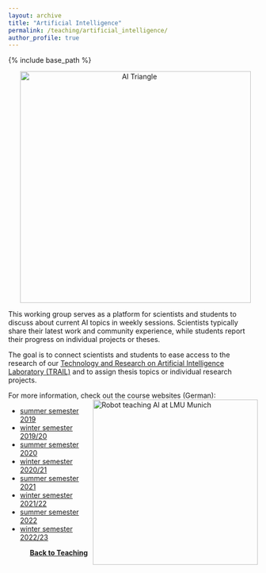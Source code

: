 ```yaml
---
layout: archive
title: "Artificial Intelligence"
permalink: /teaching/artificial_intelligence/
author_profile: true
---
```


{% include base_path %}
<p style="text-align:center;">
<img src="https://thomyphan.github.io/images/teaching/triangle.png" style="width:350pt;padding-left:10px;"  alt="AI Triangle"/>
</p>

This working group serves as a platform for scientists and students to discuss about current AI topics in weekly sessions. Scientists typically share their latest work and community experience, while students report their progress on individual projects or theses.

The goal is to connect scientists and students to ease access to the research of our [Technology and Research on Artificial Intelligence Laboratory (TRAIL)](https://www.mobile.ifi.lmu.de/ai-lab/) and to assign thesis topics or individual research projects.

For more information, check out the course websites (German):
<img src="https://thomyphan.github.io/images/teaching/AI_robot_teaching.png" style="float:right; width:250pt;padding-left:10px;"  alt="Robot teaching AI at LMU Munich"/>
- [summer semester 2019](https://www.mobile.ifi.lmu.de/lehrveranstaltungen/arbeitsgemeinschaft-kuenstliche-intelligenz-sose2019/)
- [winter semester 2019/20](https://www.mobile.ifi.lmu.de/lehrveranstaltungen/arbeitsgemeinschaft-kuenstliche-intelligenz-ws201920/)
- [summer semester 2020](https://www.mobile.ifi.lmu.de/lehrveranstaltungen/arbeitsgemeinschaft-ai-ss2020/)
- [winter semester 2020/21](https://www.mobile.ifi.lmu.de/lehrveranstaltungen/arbeitsgemeinschaft-artificial-intelligence-wise2020/)
- [summer semester 2021](https://www.mobile.ifi.lmu.de/lehrveranstaltungen/arbeitsgemeinschaft-ai-sose21/)
- [winter semester 2021/22](https://www.mobile.ifi.lmu.de/lehrveranstaltungen/arbeitsgemeinschaft-ai-ws2122/)
- [summer semester 2022](https://www.mobile.ifi.lmu.de/lehrveranstaltungen/arbeitsgemeinschaft-ai-sose22/)
- [winter semester 2022/23](https://www.mobile.ifi.lmu.de/lehrveranstaltungen/arbeitsgemeinschaft-ai-ws2223/)

<div style="float: right;">
    <a href="https://thomyphan.github.io/teaching/"><strong>Back to Teaching</strong></a>
</div>